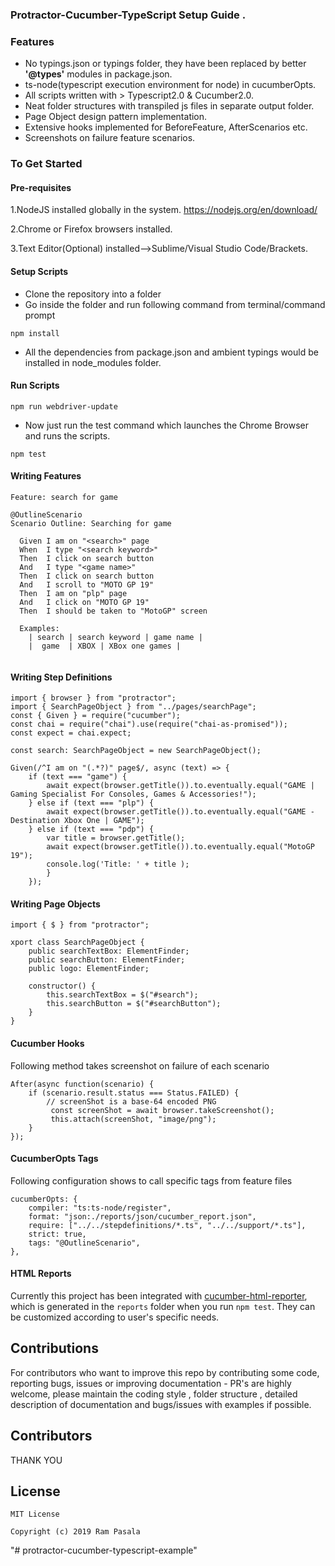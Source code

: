  

### Protractor-Cucumber-TypeScript Setup Guide  .
 


### Features
* No typings.json or typings folder, they have been replaced by better **'@types'** modules in package.json.
* ts-node(typescript execution environment for node) in cucumberOpts. 
* All scripts written with > Typescript2.0 & Cucumber2.0.
* Neat folder structures with transpiled js files in separate output folder.
* Page Object design pattern implementation.
* Extensive hooks implemented for BeforeFeature, AfterScenarios etc.
* Screenshots on failure feature scenarios.


### To Get Started

#### Pre-requisites
1.NodeJS installed globally in the system.
https://nodejs.org/en/download/

2.Chrome or Firefox browsers installed.

3.Text Editor(Optional) installed-->Sublime/Visual Studio Code/Brackets.

#### Setup Scripts
* Clone the repository into a folder
* Go inside the folder and run following command from terminal/command prompt
```
npm install 
```
* All the dependencies from package.json and ambient typings would be installed in node_modules folder.

#### Run Scripts


```
npm run webdriver-update
``` 

* Now just run the test command which launches the Chrome Browser and runs the scripts.
```
npm test
```

#### Writing Features
```
Feature: search for game

@OutlineScenario
Scenario Outline: Searching for game
  
  Given I am on "<search>" page
  When  I type "<search keyword>"
  Then  I click on search button
  And   I type "<game name>"
  Then  I click on search button
  And   I scroll to "MOTO GP 19"
  Then  I am on "plp" page
  And   I click on "MOTO GP 19"
  Then  I should be taken to "MotoGP" screen

  Examples:
    | search | search keyword | game name | 
    |  game  | XBOX | XBox one games |
  
```
#### Writing Step Definitions
    
```
import { browser } from "protractor";
import { SearchPageObject } from "../pages/searchPage";
const { Given } = require("cucumber");
const chai = require("chai").use(require("chai-as-promised"));
const expect = chai.expect;

const search: SearchPageObject = new SearchPageObject();

Given(/^I am on "(.*?)" page$/, async (text) => {
    if (text === "game") {
        await expect(browser.getTitle()).to.eventually.equal("GAME | Gaming Specialist For Consoles, Games & Accessories!");
    } else if (text === "plp") {
        await expect(browser.getTitle()).to.eventually.equal("GAME - Destination Xbox One | GAME");
    } else if (text === "pdp") {
        var title = browser.getTitle(); 
        await expect(browser.getTitle()).to.eventually.equal("MotoGP 19");
        console.log('Title: ' + title );
        } 
    });
```

#### Writing Page Objects
```
import { $ } from "protractor";

xport class SearchPageObject {
    public searchTextBox: ElementFinder;
    public searchButton: ElementFinder;
    public logo: ElementFinder;

    constructor() {
        this.searchTextBox = $("#search");
        this.searchButton = $("#searchButton");
    }
}
```
#### Cucumber Hooks
Following method takes screenshot on failure of each scenario
```
After(async function(scenario) {
    if (scenario.result.status === Status.FAILED) {
        // screenShot is a base-64 encoded PNG
         const screenShot = await browser.takeScreenshot();
         this.attach(screenShot, "image/png");
    }
});
```
#### CucumberOpts Tags
Following configuration shows to call specific tags from feature files
```
cucumberOpts: {
    compiler: "ts:ts-node/register",
    format: "json:./reports/json/cucumber_report.json",
    require: ["../../stepdefinitions/*.ts", "../../support/*.ts"],
    strict: true,
    tags: "@OutlineScenario",
},
```
#### HTML Reports
Currently this project has been integrated with [cucumber-html-reporter](https://github.com/gkushang/cucumber-html-reporter), which is generated in the `reports` folder when you run `npm test`.
They can be customized according to user's specific needs.


## Contributions
For contributors who want to improve this repo by contributing some code, reporting bugs, issues or improving documentation - PR's are highly welcome, please maintain the coding style , folder structure , detailed description of documentation and bugs/issues with examples if possible.

## Contributors
THANK YOU 

## License
```   
MIT License

Copyright (c) 2019 Ram Pasala
```
"# protractor-cucumber-typescript-example" 
